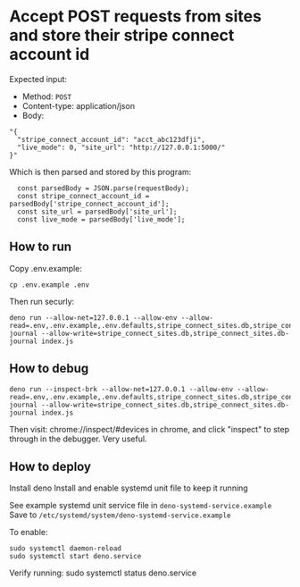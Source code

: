 # Accept POST requests from sites and store their stripe connect account id

Expected input:

- Method: `POST`
- Content-type: application/json
- Body:
```
"{
  "stripe_connect_account_id": "acct_abc123dfji", 
  "live_mode": 0, "site_url": "http://127.0.0.1:5000/"
}"
```

Which is then parsed and stored by this program:

```
  const parsedBody = JSON.parse(requestBody);
  const stripe_connect_account_id = parsedBody['stripe_connect_account_id'];
  const site_url = parsedBody['site_url'];
  const live_mode = parsedBody['live_mode'];
```

## How to run

Copy .env.example:

```
cp .env.example .env
```

Then run securly:

```
deno run --allow-net=127.0.0.1 --allow-env --allow-read=.env,.env.example,.env.defaults,stripe_connect_sites.db,stripe_connect_sites.db-journal --allow-write=stripe_connect_sites.db,stripe_connect_sites.db-journal index.js
```

## How to debug

```
deno run --inspect-brk --allow-net=127.0.0.1 --allow-env --allow-read=.env,.env.example,.env.defaults,stripe_connect_sites.db,stripe_connect_sites.db-journal --allow-write=stripe_connect_sites.db,stripe_connect_sites.db-journal index.js
```

Then visit: chrome://inspect/#devices in chrome, and click "inspect" to
step through in the debugger. Very useful.


## How to deploy

Install deno
Install and enable systemd unit file to keep it running

See example systemd unit service file in `deno-systemd-service.example` 
Save to `/etc/systemd/system/deno-systemd-service.example`

To enable:

```
sudo systemctl daemon-reload
sudo systemctl start deno.service
```

Verify running:
sudo systemctl status deno.service
